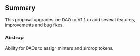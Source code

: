## Summary
This proposal upgrades the DAO to V1.2 to add several features, improvements and bug fixes.

### Airdrop
Ability for DAOs to assign minters and airdrop tokens.